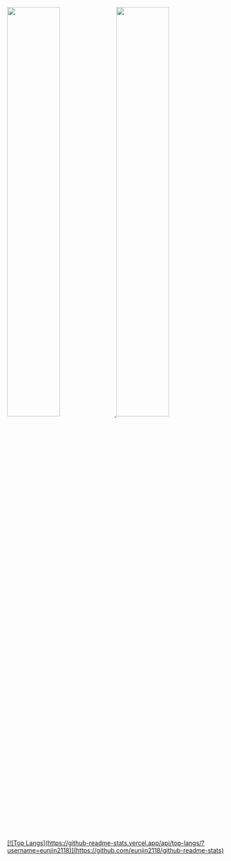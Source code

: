 
<a href="https://github.com/anuraghazra/github-readme-stats">
  <img src="https://github-readme-stats.vercel.app/api?username=eunjin2118&&show_icons=true&theme=dracula&hide_border=true&bg_color=111111&icon_color=7291FF&text_color=7291FF" width=49.2% />
</a>
<a href="https://github.com/denvercoder1/github-readme-streak-stats">
  <img src="http://github-readme-streak-stats.herokuapp.com?user=eunjin2118&theme=radical&background=111111&ring=7291FF&fire=7291FF&sideNums=7291FF&currStreakNum=7291FF&sideLabels=7291FF&currStreakLabel=7291FF&dates=7291FF&hide_border=true" width=49.2% />
</a>

<a href="https://github.com/ashutosh00710/github-readme-activity-graph">
</br>
[![Top Langs](https://github-readme-stats.vercel.app/api/top-langs/?username=eunjin2118)](https://github.com/eunjin2118/github-readme-stats)
